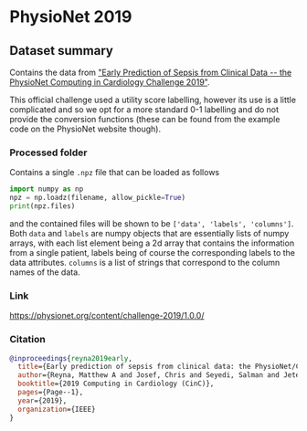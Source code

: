 # PhysioNet 2019

## Dataset summary
Contains the data from ["Early Prediction of Sepsis from Clinical Data -- the PhysioNet Computing in Cardiology Challenge 2019"](https://physionet.org/content/challenge-2019/1.0.0/).

This official challenge used a utility score labelling, however its use is a little complicated and so we opt for a more standard 0-1 labelling and do not provide the conversion functions (these can be found from the example code on the PhysioNet website though).

### Processed folder
Contains a single `.npz` file that can be loaded as follows
```python
import numpy as np
npz = np.loadz(filename, allow_pickle=True)
print(npz.files)
```
and the contained files will be shown to be `['data', 'labels', 'columns']`. Both `data` and `labels` are numpy objects that are essentially lists of numpy arrays, with each list element being a 2d array that contains the information from a single patient, labels being of course the corresponding labels to the data attributes. `columns` is a list of strings that correspond to the column names of the data.


### Link
https://physionet.org/content/challenge-2019/1.0.0/

### Citation
```bibtex
@inproceedings{reyna2019early,
  title={Early prediction of sepsis from clinical data: the PhysioNet/Computing in Cardiology Challenge 2019},
  author={Reyna, Matthew A and Josef, Chris and Seyedi, Salman and Jeter, Russell and Shashikumar, Supreeth P and Westover, M Brandon and Sharma, Ashish and Nemati, Shamim and Clifford, Gari D},
  booktitle={2019 Computing in Cardiology (CinC)},
  pages={Page--1},
  year={2019},
  organization={IEEE}
}
```



